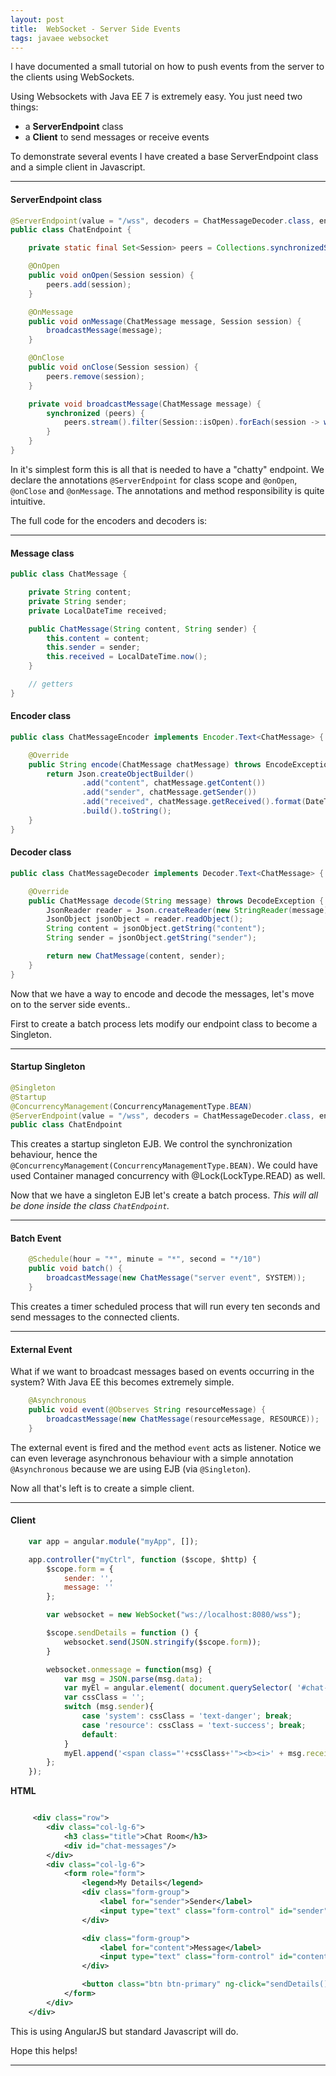 ```yaml
---
layout: post
title:  WebSocket - Server Side Events
tags: javaee websocket
---
```


I have documented a small tutorial on how to push events from the server to the clients using WebSockets.

Using Websockets with Java EE 7 is extremely easy. You just need two things:
* a **ServerEndpoint** class
* a **Client** to send messages or receive events

To demonstrate several events I have created a base ServerEndpoint class and a simple client in Javascript.

***

#### ServerEndpoint class

```java
@ServerEndpoint(value = "/wss", decoders = ChatMessageDecoder.class, encoders = ChatMessageEncoder.class)
public class ChatEndpoint {

    private static final Set<Session> peers = Collections.synchronizedSet(new HashSet<>());

    @OnOpen
    public void onOpen(Session session) {
        peers.add(session);
    }

    @OnMessage
    public void onMessage(ChatMessage message, Session session) {
        broadcastMessage(message);
    }

    @OnClose
    public void onClose(Session session) {
        peers.remove(session);
    }

    private void broadcastMessage(ChatMessage message) {
        synchronized (peers) {
            peers.stream().filter(Session::isOpen).forEach(session -> wrappedMessage(session, message));
        }
    }
}
```
In it's simplest form this is all that is needed to have a "chatty" endpoint.
We declare the annotations `@ServerEndpoint` for class scope and `@onOpen`, `@onClose` and `@onMessage`. The annotations and method responsibility is quite intuitive.

The full code for the encoders and decoders is:

***

#### Message class

```java
public class ChatMessage {

    private String content;
    private String sender;
    private LocalDateTime received;

    public ChatMessage(String content, String sender) {
        this.content = content;
        this.sender = sender;
        this.received = LocalDateTime.now();
    }

    // getters
}
```


#### Encoder class

```java
public class ChatMessageEncoder implements Encoder.Text<ChatMessage> {

    @Override
    public String encode(ChatMessage chatMessage) throws EncodeException {
        return Json.createObjectBuilder()
                .add("content", chatMessage.getContent())
                .add("sender", chatMessage.getSender())
                .add("received", chatMessage.getReceived().format(DateTimeFormatter.ofPattern("dd-MM-yyyy kk:mm:ss")))
                .build().toString();
    }
}
```


#### Decoder class

```java
public class ChatMessageDecoder implements Decoder.Text<ChatMessage> {

    @Override
    public ChatMessage decode(String message) throws DecodeException {
        JsonReader reader = Json.createReader(new StringReader(message));
        JsonObject jsonObject = reader.readObject();
        String content = jsonObject.getString("content");
        String sender = jsonObject.getString("sender");

        return new ChatMessage(content, sender);
    }
}
```


Now that we have a way to encode and decode the messages, let's move  on to the server side events..

First to create a batch process lets modify our endpoint class to become a Singleton.

***

#### Startup Singleton

```java
@Singleton
@Startup
@ConcurrencyManagement(ConcurrencyManagementType.BEAN)
@ServerEndpoint(value = "/wss", decoders = ChatMessageDecoder.class, encoders = ChatMessageEncoder.class)
public class ChatEndpoint
```

This creates a startup singleton EJB. We control the synchronization behaviour, hence the  `@ConcurrencyManagement(ConcurrencyManagementType.BEAN)`.
We could have used Container managed concurrency with @Lock(LockType.READ) as well.

Now that we have a singleton EJB let's create a batch process. *This will all be done inside the class `ChatEndpoint`.*

***

#### Batch Event

```java
    @Schedule(hour = "*", minute = "*", second = "*/10")
    public void batch() {
        broadcastMessage(new ChatMessage("server event", SYSTEM));
    }
```

This creates a timer scheduled process that will run every ten seconds and send messages to the connected clients.

***

#### External Event

What if we want to broadcast messages based on events occurring in the system? With Java EE this becomes extremely simple.

```java
    @Asynchronous
    public void event(@Observes String resourceMessage) {
        broadcastMessage(new ChatMessage(resourceMessage, RESOURCE));
    }
```

The external event is fired and the method `event` acts as listener. 
Notice we can even leverage asynchronous behaviour with a simple annotation `@Asynchronous`  because we are using EJB (via `@Singleton`).

Now all that's left is to create a simple client.

***

#### Client

```javascript
    var app = angular.module("myApp", []);

    app.controller("myCtrl", function ($scope, $http) {
        $scope.form = {
            sender: '',
            message: ''
        };

        var websocket = new WebSocket("ws://localhost:8080/wss");

        $scope.sendDetails = function () {
            websocket.send(JSON.stringify($scope.form));
        }

        websocket.onmessage = function(msg) {
            var msg = JSON.parse(msg.data);
            var myEl = angular.element( document.querySelector( '#chat-messages' ) );
            var cssClass = '';
            switch (msg.sender){
                case 'system': cssClass = 'text-danger'; break;
                case 'resource': cssClass = 'text-success'; break;
                default:
            }
            myEl.append('<span class="'+cssClass+'"><b><i>' + msg.received + '</i>' + '  ' + msg.sender + '</b>: ' + msg.content + '<br/></span>');
        };
    });
```


**HTML**

```xml

     <div class="row">
        <div class="col-lg-6">
            <h3 class="title">Chat Room</h3>
            <div id="chat-messages"/>
        </div>
        <div class="col-lg-6">
            <form role="form">
                <legend>My Details</legend>
                <div class="form-group">
                    <label for="sender">Sender</label>
                    <input type="text" class="form-control" id="sender" ng-model="form.sender" placeholder="Name...">
                </div>

                <div class="form-group">
                    <label for="content">Message</label>
                    <input type="text" class="form-control" id="content" ng-model="form.content" placeholder="Message...">
                </div>

                <button class="btn btn-primary" ng-click="sendDetails()">Submit</button>
            </form>
        </div>
    </div>
```

This is using AngularJS but standard Javascript will do.

Hope this helps!

****


